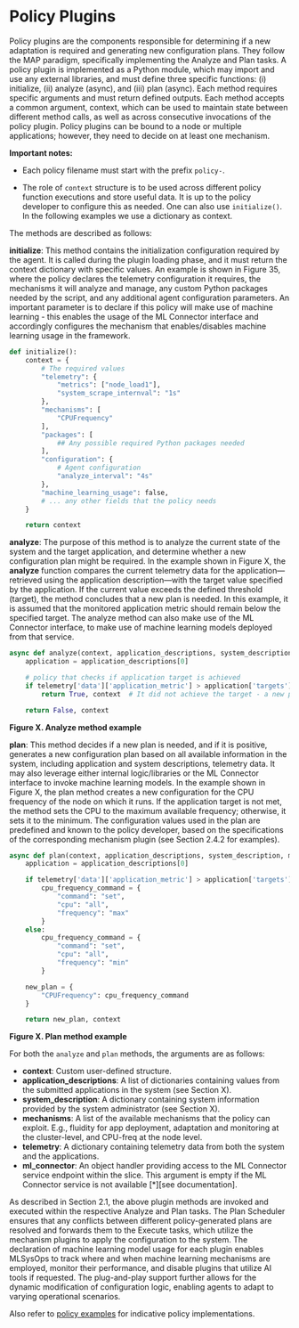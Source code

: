 # Policy Plugins

Policy plugins are the components responsible for determining if a new adaptation is required and generating new
configuration plans. They follow the MAP paradigm, specifically implementing the Analyze and Plan tasks. A policy
plugin is implemented as a Python module, which may import and use any external libraries, and must define three
specific functions: (i) initialize, (ii) analyze (async), and (iii) plan (async). Each method requires specific arguments and must return
defined outputs. Each method accepts a common argument, context, which can be used to maintain state between different
method calls, as well as across consecutive invocations of the policy plugin. Policy plugins can be bound to a node or
multiple applications; however, they need to decide on at least one mechanism.

**Important notes:**
* Each policy filename must start with the prefix `policy-`.

* The role of `context` structure is to be used across different policy function executions
and store useful data. It is up to the policy developer to configure this as needed. One 
can also use `initialize()`. In the following examples we use a dictionary as context.



The methods are described as follows:

**initialize**: This method contains the initialization configuration required by the agent. It is called during the
plugin
loading phase, and it must return the context dictionary with specific values. An example is shown in Figure 35,
where the policy declares the telemetry configuration it requires, the mechanisms it will analyze and manage, any custom
Python packages needed by the script, and any additional agent configuration parameters. An important parameter is to
declare if this policy will make use of machine learning - this enables the usage of the ML Connector interface and
accordingly configures the mechanism that enables/disables machine learning usage in the framework.

```python
def initialize():
    context = {
        # The required values
        "telemetry": {
            "metrics": ["node_load1"],
            "system_scrape_internval": "1s"
        },
        "mechanisms": [
            "CPUFrequency"
        ],
        "packages": [
            ## Any possible required Python packages needed
        ],
        "configuration": {
            # Agent configuration
            "analyze_interval": "4s"
        },
        "machine_learning_usage": false,
        # ... any other fields that the policy needs
    }

    return context
```

**analyze**: The purpose of this method is to analyze the current state of the system and the target application, and
determine whether a new configuration plan might be required. In the example shown in Figure X, the **analyze** function
compares the current telemetry data for the application—retrieved using the application description—with the target
value specified by the application. If the current value exceeds the defined threshold (target), the method concludes
that a new plan is needed. In this example, it is assumed that the monitored application metric should remain below the
specified target. The analyze method can also make use of the ML Connector interface, to make use of machine learning
models deployed from that service.

```python
async def analyze(context, application_descriptions, system_description, mechanisms, telemetry, ml_connector):
    application = application_descriptions[0]

    # policy that checks if application target is achieved
    if telemetry['data']['application_metric'] > application['targets']['application_metric']:
        return True, context  # It did not achieve the target - a new plan is needed      

    return False, context
```

**Figure X. Analyze method example**

**plan**: This method decides if a new plan is needed, and if it is positive, generates a new configuration plan based
on all available information in the system, including application and system descriptions, telemetry data.
It may also leverage either internal logic/libraries or the ML Connector interface to invoke machine learning models. In the
example shown in Figure X, the plan method creates a new configuration for the CPU frequency of the node on which it
runs. If the application target is not met, the method sets the CPU to the maximum available frequency; otherwise, it
sets it to the minimum. The configuration values used in the plan are predefined and known to the policy developer,
based on the specifications of the corresponding mechanism plugin (see Section 2.4.2 for examples).

```python
async def plan(context, application_descriptions, system_description, mechanisms, telemetry, ml_connector):
    application = application_descriptions[0]

    if telemetry['data']['application_metric'] > application['targets']['application_metric']:
        cpu_frequency_command = {
            "command": "set",
            "cpu": "all",
            "frequency": "max"
        }
    else:
        cpu_frequency_command = {
            "command": "set",
            "cpu": "all",
            "frequency": "min"
        }

    new_plan = {
        "CPUFrequency": cpu_frequency_command
    }

    return new_plan, context
```

**Figure X. Plan method example**

For both the `analyze` and `plan` methods, the arguments are as follows:
- **context**: Custom user-defined structure.
- **application\_descriptions**: A list of dictionaries containing values from the submitted
  applications in the system (see Section X).
- **system\_description**: A dictionary containing system information provided by the system administrator (see Section
  X).
- **mechanisms**: A list of the available mechanisms that the policy can exploit. E.g., fluidity for app deployment, adaptation
 and monitoring at the cluster-level, and CPU-freq at the node level.
- **telemetry**: A dictionary containing telemetry data from both the system and the applications.
- **ml\_connector**: An object handler providing access to the ML Connector service endpoint within the slice. This
  argument is empty if the ML Connector service is not available \[\*\]\[see documentation\].

As described in Section 2.1, the above plugin methods are invoked and executed within the respective Analyze and Plan
tasks. The Plan Scheduler ensures that any conflicts between different policy-generated plans are resolved and forwards
them to the Execute tasks, which utilize the mechanism plugins to apply the configuration to the system. The declaration
of machine learning model usage for each plugin enables MLSysOps to track where and when machine learning mechanisms are
employed, monitor their performance, and disable plugins that utilize AI tools if requested. The plug-and-play support
further allows for the dynamic modification of configuration logic, enabling agents to adapt to varying operational
scenarios.

Also refer to [policy examples](../../user-guide/policy-implementation.md) for indicative policy implementations.
